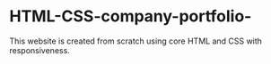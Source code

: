 # HTML-CSS-company-portfolio-
This website is created from scratch using core HTML and CSS with responsiveness.
